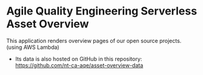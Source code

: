 # Agile Quality Engineering Serverless Asset Overview

This application renders overview pages of our open source projects. (using AWS Lambda)

- Its data is also hosted on GitHub in this repository: https://github.com/nt-ca-aqe/asset-overview-data
